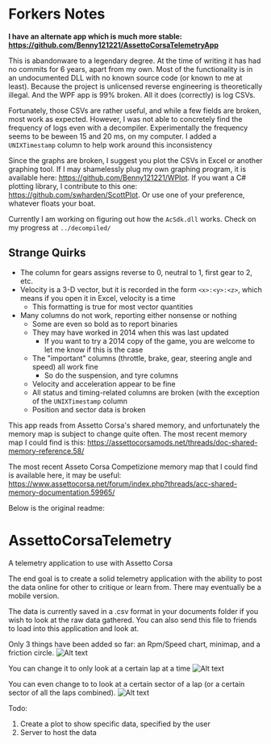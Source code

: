 # Forkers Notes

**I have an alternate app which is much more stable: https://github.com/Benny121221/AssettoCorsaTelemetryApp**

This is abandonware to a legendary degree. At the time of writing it has had no commits for 6 years, apart from my own. Most of the functionality is in an undocumented DLL with no known source code (or known to me at least). Because the project is unlicensed reverse engineering is theoretically illegal. And the WPF app is 99% broken. All it does (correctly) is log CSVs.

Fortunately, those CSVs are rather useful, and while a few fields are broken, most work as expected. However, I was not able to concretely find the frequency of logs even with a decompiler. Experimentally the frequency seems to be beween 15 and 20 ms, on my computer. I added a `UNIXTimestamp` column to help work around this inconsistency

Since the graphs are broken, I suggest you plot the CSVs in Excel or another graphing tool. If I may shamelessly plug my own graphing program, it is available here: https://github.com/Benny121221/WPlot. If you want a C# plotting library, I contribute to this one: https://github.com/swharden/ScottPlot. Or use one of your preference, whatever floats your boat.

Currently I am working on figuring out how the `AcSdk.dll` works. Check on my progress at `../decompiled/`

## Strange Quirks
- The column for gears assigns reverse to 0, neutral to 1, first gear to 2, etc.
- Velocity is a 3-D vector, but it is recorded in the form `<x>:<y>:<z>`, which means if you open it in Excel, velocity is a time
    - This formatting is true for most vector quantities
- Many columns do not work, reporting either nonsense or nothing
    - Some are even so bold as to report binaries
    - They may have worked in 2014 when this was last updated
        - If you want to try a 2014 copy of the game, you are welcome to let me know if this is the case
    - The "important" columns (throttle, brake, gear, steering angle and speed) all work fine
        - So do the suspension, and tyre columns
     - Velocity and acceleration appear to be fine
     - All status and timing-related columns are broken (with the exception of the `UNIXTimestamp` column
     - Position and sector data is broken

This app reads from Assetto Corsa's shared memory, and unfortunately the memory map is subject to change quite often. The most recent memory map I could find is this: https://assettocorsamods.net/threads/doc-shared-memory-reference.58/

The most recent Asseto Corsa Competizione memory map that I could find is available here, it may be useful: https://www.assettocorsa.net/forum/index.php?threads/acc-shared-memory-documentation.59965/

Below is the original readme:

AssettoCorsaTelemetry
=====================

A telemetry application to use with Assetto Corsa

The end goal is to create a solid telemetry application with the ability to post the data online for other to critique or learn from. There may eventually be a mobile version.

The data is currently saved in a .csv format in your documents folder if you wish to look at the raw data gathered. You can also send this file to friends to load into this application and look at.

Only 3 things have been added so far: an Rpm/Speed chart, minimap, and a friction circle.
![Alt text](http://i.imgur.com/X4Aua0j.png)

You can change it to only look at a certain lap at a time
![Alt text](http://i.imgur.com/0OBM98x.png)

You can even change to to look at a certain sector of a lap (or a certain sector of all the laps combined).
![Alt text](http://i.imgur.com/0divnsZ.png)

Todo:
1) Create a plot to show specific data, specified by the user
2) Server to host the data
